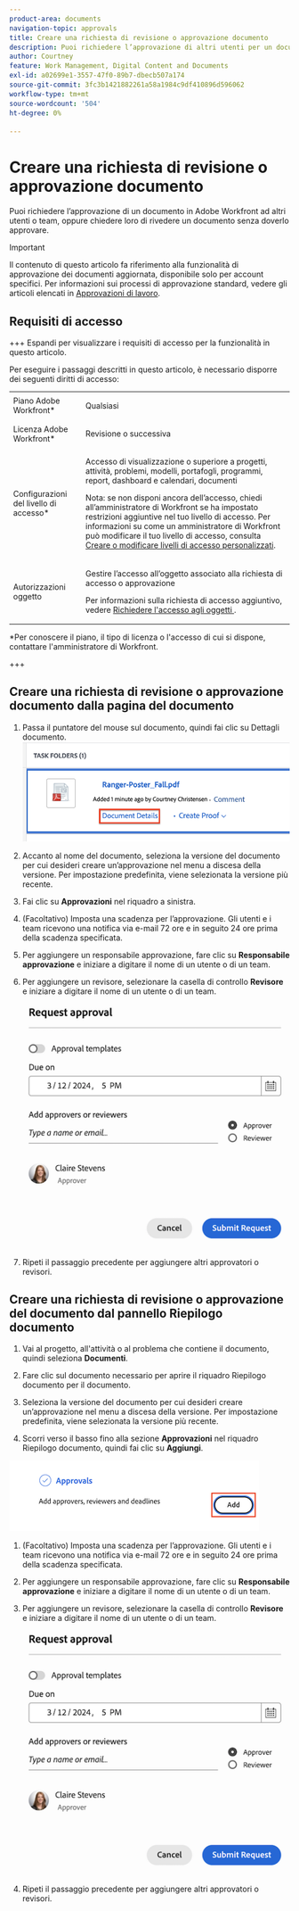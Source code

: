 ```yaml
---
product-area: documents
navigation-topic: approvals
title: Creare una richiesta di revisione o approvazione documento
description: Puoi richiedere l’approvazione di altri utenti per un documento in Adobe Workfront.
author: Courtney
feature: Work Management, Digital Content and Documents
exl-id: a02699e1-3557-47f0-89b7-dbecb507a174
source-git-commit: 3fc3b1421882261a58a1984c9df410896d596062
workflow-type: tm+mt
source-wordcount: '504'
ht-degree: 0%

---
```


# Creare una richiesta di revisione o approvazione documento

Puoi richiedere l’approvazione di un documento in Adobe Workfront ad altri utenti o team, oppure chiedere loro di rivedere un documento senza doverlo approvare.

>[!IMPORTANT]
>
>Il contenuto di questo articolo fa riferimento alla funzionalità di approvazione dei documenti aggiornata, disponibile solo per account specifici. Per informazioni sui processi di approvazione standard, vedere gli articoli elencati in [Approvazioni di lavoro](/help/quicksilver/review-and-approve-work/manage-approvals/manage-approvals.md).

## Requisiti di accesso

+++ Espandi per visualizzare i requisiti di accesso per la funzionalità in questo articolo.


Per eseguire i passaggi descritti in questo articolo, è necessario disporre dei seguenti diritti di accesso:

<table style="table-layout:auto"> 
 <col> 
 <col> 
 <tbody> 
  <tr> 
   <td role="rowheader">Piano Adobe Workfront*</td> 
   <td> <p>Qualsiasi</p> </td> 
  </tr> 
  <tr> 
   <td role="rowheader">Licenza Adobe Workfront*</td>  
   <td> <p>Revisione o successiva</p> </td> 
  </tr> 
  <tr> 
   <td role="rowheader">Configurazioni del livello di accesso*</td> 
   <td> <p>Accesso di visualizzazione o superiore a progetti, attività, problemi, modelli, portafogli, programmi, report, dashboard e calendari, documenti</p> <p>Nota: se non disponi ancora dell’accesso, chiedi all’amministratore di Workfront se ha impostato restrizioni aggiuntive nel tuo livello di accesso. Per informazioni su come un amministratore di Workfront può modificare il tuo livello di accesso, consulta <a href="/help/quicksilver/administration-and-setup/add-users/configure-and-grant-access/create-modify-access-levels.md" class="MCXref xref">Creare o modificare livelli di accesso personalizzati</a>.</p> </td> 
  </tr>
  <tr> 
   <td role="rowheader">Autorizzazioni oggetto</td> 
   <td> <p>Gestire l’accesso all’oggetto associato alla richiesta di accesso o approvazione </p> <p>Per informazioni sulla richiesta di accesso aggiuntivo, vedere <a href="/help/quicksilver/workfront-basics/grant-and-request-access-to-objects/request-access.md" class="MCXref xref">Richiedere l'accesso agli oggetti </a>.</p> </td> 
  </tr> 
 </tbody> 
</table>

&#42;Per conoscere il piano, il tipo di licenza o l&#39;accesso di cui si dispone, contattare l&#39;amministratore di Workfront.

+++

## Creare una richiesta di revisione o approvazione documento dalla pagina del documento

1. Passa il puntatore del mouse sul documento, quindi fai clic su Dettagli documento.
   ![Dettagli documento](assets/doc-details.png)

1. Accanto al nome del documento, seleziona la versione del documento per cui desideri creare un’approvazione nel menu a discesa della versione. Per impostazione predefinita, viene selezionata la versione più recente.

1. Fai clic su **Approvazioni** nel riquadro a sinistra.

1. (Facoltativo) Imposta una scadenza per l’approvazione. Gli utenti e i team ricevono una notifica via e-mail 72 ore e in seguito 24 ore prima della scadenza specificata.

1. Per aggiungere un responsabile approvazione, fare clic su **Responsabile approvazione** e iniziare a digitare il nome di un utente o di un team.

1. Per aggiungere un revisore, selezionare la casella di controllo **Revisore** e iniziare a digitare il nome di un utente o di un team.

   ![Aggiungi approvatore e scadenza](assets/add-approver-and-deadline.png)

1. Ripeti il passaggio precedente per aggiungere altri approvatori o revisori.

## Creare una richiesta di revisione o approvazione del documento dal pannello Riepilogo documento

1. Vai al progetto, all&#39;attività o al problema che contiene il documento, quindi seleziona **Documenti**.

1. Fare clic sul documento necessario per aprire il riquadro Riepilogo documento per il documento.

1. Seleziona la versione del documento per cui desideri creare un’approvazione nel menu a discesa della versione. Per impostazione predefinita, viene selezionata la versione più recente.

1. Scorri verso il basso fino alla sezione **Approvazioni** nel riquadro Riepilogo documento, quindi fai clic su **Aggiungi**.

![Aggiungi approvatori nel riepilogo documenti](assets/doc-summary-add-approvers.png)

1. (Facoltativo) Imposta una scadenza per l’approvazione. Gli utenti e i team ricevono una notifica via e-mail 72 ore e in seguito 24 ore prima della scadenza specificata.

1. Per aggiungere un responsabile approvazione, fare clic su **Responsabile approvazione** e iniziare a digitare il nome di un utente o di un team.

1. Per aggiungere un revisore, selezionare la casella di controllo **Revisore** e iniziare a digitare il nome di un utente o di un team.

   ![Aggiungi approvatore e scadenza](assets/add-approver-and-deadline.png)

1. Ripeti il passaggio precedente per aggiungere altri approvatori o revisori.





<!--
## Resubmit an approval on a new version

Document approval decisions are not automatically reset when you upload a new version. For example, if your document is approved with changes, the decision will show "changes" as the decision, even if you upload a new version with the specified changes. You can clear the decision on a new version if you manually resubmit the approval.

1. Go to the project, task, or issue that contains the document, then select **Documents**.
1. Find the document you need.

1. Scroll down to the **Approvals** section in the Summary, click the More icon, then click Resubmit.

   ![Resubmit approval](assets/nwe-resubmit-approval-350x149.png)
-->
